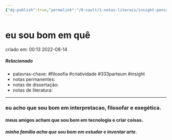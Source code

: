 ```yaml
---
{"dg-publish":true,"permalink":"/0-vault/1-notas-literais/insight-pensamento-e-meditacao/eu-sou-bom-em-que/","tags":["filosofia","criatividade","333parteum","insight"],"dgHomeLink":true,"dgShowLocalGraph":true,"dgShowFileTree":true,"dgEnableSearch":true}
---
```



# eu sou bom em quê
criado em: 00:13 2022-08-14

##### Relacionado
- palavras-chave: #filosofia  #criatividade #333parteum #insight 
- notas permanentes: 
- notas de dissertação:
- notas de literatura: 
---

### eu acho que sou bom em interpretacao, filosofar e exegética.
#### meus amigos acham que sou bom em tecnologia e criar coisas.
##### minha familia acha que sou bom em estudar e inventar arte.

